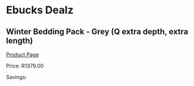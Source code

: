 
# Ebucks Dealz
## Winter Bedding Pack - Grey (Q extra depth, extra length)
[Product Page](https://www.ebucks.com/web/shop/productSelected.do?prodId=1196399967&catId=704984344)

Price: R1379.00

Savings: 


	